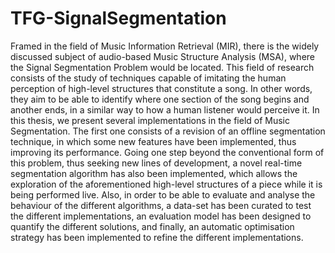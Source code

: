 # TFG-SignalSegmentation

Framed in the field of Music Information Retrieval (MIR), there is the widely discussed
subject of audio-based Music Structure Analysis (MSA), where the Signal Segmentation
Problem would be located. This field of research consists of the study of techniques capable
of imitating the human perception of high-level structures that constitute a song. In other
words, they aim to be able to identify where one section of the song begins and another
ends, in a similar way to how a human listener would perceive it.
In this thesis, we present several implementations in the field of Music Segmentation. The
first one consists of a revision of an offline segmentation technique, in which some new
features have been implemented, thus improving its performance.
Going one step beyond the conventional form of this problem, thus seeking new lines of
development, a novel real-time segmentation algorithm has also been implemented, which
allows the exploration of the aforementioned high-level structures of a piece while it is
being performed live.
Also, in order to be able to evaluate and analyse the behaviour of the different algorithms,
a data-set has been curated to test the different implementations, an evaluation model has
been designed to quantify the different solutions, and finally, an automatic optimisation
strategy has been implemented to refine the different implementations.

